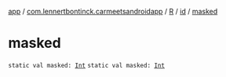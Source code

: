 [app](../../../index.md) / [com.lennertbontinck.carmeetsandroidapp](../../index.md) / [R](../index.md) / [id](index.md) / [masked](./masked.md)

# masked

`static val masked: `[`Int`](https://kotlinlang.org/api/latest/jvm/stdlib/kotlin/-int/index.html)
`static val masked: `[`Int`](https://kotlinlang.org/api/latest/jvm/stdlib/kotlin/-int/index.html)